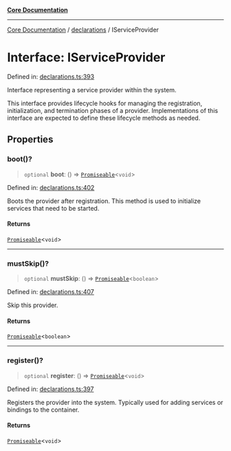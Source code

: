 [**Core Documentation**](../../README.md)

***

[Core Documentation](../../README.md) / [declarations](../README.md) / IServiceProvider

# Interface: IServiceProvider

Defined in: [declarations.ts:393](https://github.com/stonemjs/core/blob/65c9e07f9d264b07f6e4091fcc29046b5ca8ea45/src/declarations.ts#L393)

Interface representing a service provider within the system.

This interface provides lifecycle hooks for managing the registration,
initialization, and termination phases of a provider. Implementations
of this interface are expected to define these lifecycle methods as needed.

## Properties

### boot()?

> `optional` **boot**: () => [`Promiseable`](../type-aliases/Promiseable.md)\<`void`\>

Defined in: [declarations.ts:402](https://github.com/stonemjs/core/blob/65c9e07f9d264b07f6e4091fcc29046b5ca8ea45/src/declarations.ts#L402)

Boots the provider after registration. This method is used to initialize services that need to be started.

#### Returns

[`Promiseable`](../type-aliases/Promiseable.md)\<`void`\>

***

### mustSkip()?

> `optional` **mustSkip**: () => [`Promiseable`](../type-aliases/Promiseable.md)\<`boolean`\>

Defined in: [declarations.ts:407](https://github.com/stonemjs/core/blob/65c9e07f9d264b07f6e4091fcc29046b5ca8ea45/src/declarations.ts#L407)

Skip this provider.

#### Returns

[`Promiseable`](../type-aliases/Promiseable.md)\<`boolean`\>

***

### register()?

> `optional` **register**: () => [`Promiseable`](../type-aliases/Promiseable.md)\<`void`\>

Defined in: [declarations.ts:397](https://github.com/stonemjs/core/blob/65c9e07f9d264b07f6e4091fcc29046b5ca8ea45/src/declarations.ts#L397)

Registers the provider into the system. Typically used for adding services or bindings to the container.

#### Returns

[`Promiseable`](../type-aliases/Promiseable.md)\<`void`\>

